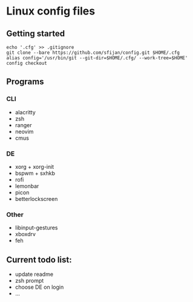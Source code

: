 # Linux config files
## Getting started
```
echo '.cfg' >> .gitignore
git clone --bare https://github.com/sfijan/config.git $HOME/.cfg
alias config='/usr/bin/git --git-dir=$HOME/.cfg/ --work-tree=$HOME'
config checkout
```

## Programs
### CLI
* alacritty
* zsh
* ranger
* neovim
* cmus
### DE
* xorg + xorg-init
* bspwm + sxhkb
* rofi
* lemonbar
* picon
* betterlockscreen
### Other
* libinput-gestures
* xboxdrv
* feh

## Current todo list:
- update readme
- zsh prompt
- choose DE on login
- ...
